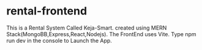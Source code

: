 # rental-frontend
This is a Rental System Called Keja-Smart.
created using MERN Stack(MongoBB,Express,React,Nodejs).
The FrontEnd uses Vite.
Type npm run dev in the console to Launch the App.
